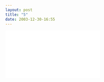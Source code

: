 ```yaml
---
layout: post
title: "5"
date: 2003-12-30-16:55
---
```


<div class="wrapper">
    <div class="h_iframe">
        <iframe src="strip/images/6.webm" frameborder="0" webkitallowfullscreen mozallowfullscreen allowfullscreen></iframe>
    </div>
</div>

